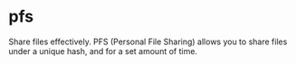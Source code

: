 # pfs
Share files effectively. PFS (Personal File Sharing) allows you to share files under a unique hash, and for a set amount of time.
